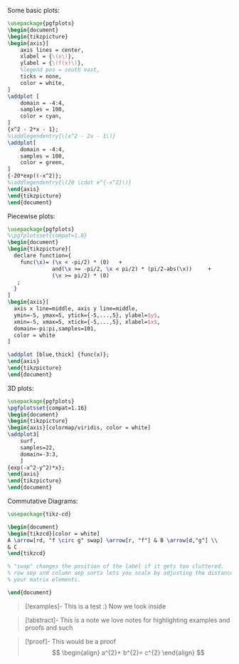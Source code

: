 Some basic plots:

```tikz
\usepackage{pgfplots}
\begin{document}
\begin{tikzpicture}
\begin{axis}[
    axis lines = center,
    xlabel = {\(x\)},
    ylabel = {\(f(x)\)},
    %legend pos = south east,
    ticks = none,
    color = white,
]
\addplot [
    domain = -4:4, 
    samples = 100, 
    color = cyan,
]
{x^2 - 2*x - 1};
%\addlegendentry{\(x^2 - 2x - 1\)}
\addplot[
	domain = -4:4,
	samples = 100,
	color = green,
]
{-20*exp((-x^2)};
%\addlegendentry{\(20 \cdot e^{-x^2}\)}
\end{axis}
\end{tikzpicture}
\end{document}
```

Piecewise plots:

```tikz
\usepackage{pgfplots}
%\pgfplotsset{compat=1.8}
\begin{document}
\begin{tikzpicture}[
  declare function={
    func(\x)= (\x < -pi/2) * (0)   +
              and(\x >= -pi/2, \x < pi/2) * (pi/2-abs(\x))     +
              (\x >= pi/2) * (0)
   ;
  }
]
\begin{axis}[
  axis x line=middle, axis y line=middle,
  ymin=-5, ymax=5, ytick={-5,...,5}, ylabel=$y$,
  xmin=-5, xmax=5, xtick={-5,...,5}, xlabel=$x$,
  domain=-pi:pi,samples=101,
  color = white
]

\addplot [blue,thick] {func(x)};
\end{axis}
\end{tikzpicture} 
\end{document}
```
3D plots:

```tikz
\usepackage{pgfplots} 
\pgfplotsset{compat=1.16} 
\begin{document} 
\begin{tikzpicture}
\begin{axis}[colormap/viridis, color = white] 
\addplot3[ 
	surf, 
	samples=22, 
	domain=-3:3,
	] 
{exp(-x^2-y^2)*x}; 
\end{axis} 
\end{tikzpicture} 
\end{document} 
```
Commutative Diagrams:

```tikz
\usepackage{tikz-cd}

\begin{document}
\begin{tikzcd}[color = white]
A \arrow[rd, "f \circ g" swap] \arrow[r, "f"] & B \arrow[d,"g"] \\
& C
\end{tikzcd}

% "swap" changes the position of the label if it gets too cluttered.
% row sep and column sep sorta lets you scale by adjusting the distances between 
% your matrix elements. 

\end{document}
```

 > [!examples]-  This is a test :)
 > Now we look inside
 
 > [!abstract]- This is a note
 > we love notes for highlighting examples and proofs and such
 
 > [!proof]- This would be a proof
 > $$
 \begin{align}
 a^{2}+ b^{2}= c^{2}
 \end{align}
>$$

